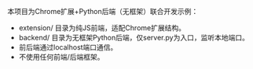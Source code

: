 <!-- Use this file to provide workspace-specific custom instructions to Copilot. For more details, visit https://code.visualstudio.com/docs/copilot/copilot-customization#_use-a-githubcopilotinstructionsmd-file -->

本项目为Chrome扩展+Python后端（无框架）联合开发示例：
- extension/ 目录为纯JS前端，适配Chrome扩展结构。
- backend/ 目录为无框架Python后端，仅server.py为入口，监听本地端口。
- 前后端通过localhost端口通信。
- 不使用任何前端/后端框架。
